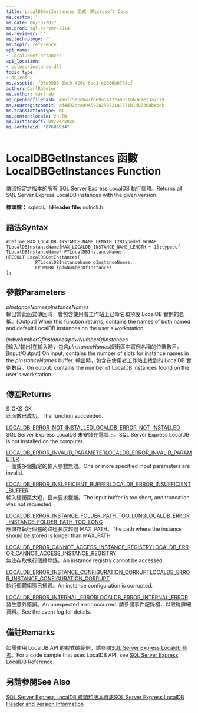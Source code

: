 ```yaml
---
title: LocalDBGetInstances 函式 |Microsoft Docs
ms.custom: ''
ms.date: 06/13/2017
ms.prod: sql-server-2014
ms.reviewer: ''
ms.technology: ''
ms.topic: reference
api_name:
- LocalDBGetInstances
api_location:
- sqluserinstance.dll
topic_type:
- apiref
ms.assetid: f95a9980-8bc0-426c-8aa1-e2660b6784cf
author: CarlRabeler
ms.author: carlrab
ms.openlocfilehash: 4a6f758bd647fd69a14f72a0651bb3e2e33a7c79
ms.sourcegitcommit: ad4d92dce894592a259721a1571b1d8736abacdb
ms.translationtype: MT
ms.contentlocale: zh-TW
ms.lasthandoff: 08/04/2020
ms.locfileid: "87686934"
---
```

# <a name="localdbgetinstances-function"></a><span data-ttu-id="2678a-102">LocalDBGetInstances 函數</span><span class="sxs-lookup"><span data-stu-id="2678a-102">LocalDBGetInstances Function</span></span>
  <span data-ttu-id="2678a-103">傳回指定之版本的所有 SQL Server Express LocalDB 執行個體。</span><span class="sxs-lookup"><span data-stu-id="2678a-103">Returns all SQL Server Express LocalDB instances with the given version.</span></span>  
  
 <span data-ttu-id="2678a-104">**標頭檔：** sqlncli。h</span><span class="sxs-lookup"><span data-stu-id="2678a-104">**Header file:** sqlncli.h</span></span>  
  
## <a name="syntax"></a><span data-ttu-id="2678a-105">語法</span><span class="sxs-lookup"><span data-stu-id="2678a-105">Syntax</span></span>  
  
```  
#define MAX_LOCALDB_INSTANCE_NAME_LENGTH 128typedef WCHAR TLocalDBInstanceName[MAX_LOCALDB_INSTANCE_NAME_LENGTH + 1];typedef TLocalDBInstanceName* PTLocalDBInstanceName;  
HRESULT LocalDBGetInstances(  
           PTLocalDBInstanceName pInstanceNames,  
           LPDWORD lpdwNumberOfInstances  
);  
```  
  
## <a name="parameters"></a><span data-ttu-id="2678a-106">參數</span><span class="sxs-lookup"><span data-stu-id="2678a-106">Parameters</span></span>  
 <span data-ttu-id="2678a-107">*pInstanceNames*</span><span class="sxs-lookup"><span data-stu-id="2678a-107">*pInstanceNames*</span></span>  
 <span data-ttu-id="2678a-108">輸出當此函式傳回時，會包含使用者工作站上已命名和預設 LocalDB 實例的名稱。</span><span class="sxs-lookup"><span data-stu-id="2678a-108">[Output] When this function returns, contains the names of both named and default LocalDB instances on the user's workstation.</span></span>  
  
 <span data-ttu-id="2678a-109">*lpdwNumberOfInstances*</span><span class="sxs-lookup"><span data-stu-id="2678a-109">*lpdwNumberOfInstances*</span></span>  
 <span data-ttu-id="2678a-110">[輸入/輸出]在輸入時，包含*pInstanceNames*緩衝區中實例名稱的位置數目。</span><span class="sxs-lookup"><span data-stu-id="2678a-110">[Input/Output] On input, contains the number of slots for instance names in the *pInstanceNames* buffer.</span></span> <span data-ttu-id="2678a-111">輸出時，包含在使用者工作站上找到的 LocalDB 實例數目。</span><span class="sxs-lookup"><span data-stu-id="2678a-111">On output, contains the number of LocalDB instances found on the user's workstation.</span></span>  
  
## <a name="returns"></a><span data-ttu-id="2678a-112">傳回</span><span class="sxs-lookup"><span data-stu-id="2678a-112">Returns</span></span>  
 <span data-ttu-id="2678a-113">S_OK</span><span class="sxs-lookup"><span data-stu-id="2678a-113">S_OK</span></span>  
 <span data-ttu-id="2678a-114">此函數已成功。</span><span class="sxs-lookup"><span data-stu-id="2678a-114">The function succeeded.</span></span>  
  
 [<span data-ttu-id="2678a-115">LOCALDB_ERROR_NOT_INSTALLED</span><span class="sxs-lookup"><span data-stu-id="2678a-115">LOCALDB_ERROR_NOT_INSTALLED</span></span>](../express-localdb-error-messages/localdb-error-not-installed.md)  
 <span data-ttu-id="2678a-116">SQL Server Express LocalDB 未安裝在電腦上。</span><span class="sxs-lookup"><span data-stu-id="2678a-116">SQL Server Express LocalDB is not installed on the computer.</span></span>  
  
 [<span data-ttu-id="2678a-117">LOCALDB_ERROR_INVALID_PARAMETER</span><span class="sxs-lookup"><span data-stu-id="2678a-117">LOCALDB_ERROR_INVALID_PARAMETER</span></span>](../express-localdb-error-messages/localdb-error-invalid-parameter.md)  
 <span data-ttu-id="2678a-118">一個或多個指定的輸入參數無效。</span><span class="sxs-lookup"><span data-stu-id="2678a-118">One or more specified input parameters are invalid.</span></span>  
  
 [<span data-ttu-id="2678a-119">LOCALDB_ERROR_INSUFFICIENT_BUFFER</span><span class="sxs-lookup"><span data-stu-id="2678a-119">LOCALDB_ERROR_INSUFFICIENT_BUFFER</span></span>](../express-localdb-error-messages/localdb-error-insufficient-buffer.md)  
 <span data-ttu-id="2678a-120">輸入緩衝區太短，且未要求截斷。</span><span class="sxs-lookup"><span data-stu-id="2678a-120">The input buffer is too short, and truncation was not requested.</span></span>  
  
 [<span data-ttu-id="2678a-121">LOCALDB_ERROR_INSTANCE_FOLDER_PATH_TOO_LONG</span><span class="sxs-lookup"><span data-stu-id="2678a-121">LOCALDB_ERROR_INSTANCE_FOLDER_PATH_TOO_LONG</span></span>](../express-localdb-error-messages/localdb-error-instance-folder-path-too-long.md)  
 <span data-ttu-id="2678a-122">應儲存執行個體的路徑長度超過 MAX_PATH。</span><span class="sxs-lookup"><span data-stu-id="2678a-122">The path where the instance should be stored is longer than MAX_PATH.</span></span>  
  
 [<span data-ttu-id="2678a-123">LOCALDB_ERROR_CANNOT_ACCESS_INSTANCE_REGISTRY</span><span class="sxs-lookup"><span data-stu-id="2678a-123">LOCALDB_ERROR_CANNOT_ACCESS_INSTANCE_REGISTRY</span></span>](../express-localdb-error-messages/localdb-error-cannot-access-instance-registry.md)  
 <span data-ttu-id="2678a-124">無法存取執行個體登錄。</span><span class="sxs-lookup"><span data-stu-id="2678a-124">An instance registry cannot be accessed.</span></span>  
  
 [<span data-ttu-id="2678a-125">LOCALDB_ERROR_INSTANCE_CONFIGURATION_CORRUPT</span><span class="sxs-lookup"><span data-stu-id="2678a-125">LOCALDB_ERROR_INSTANCE_CONFIGURATION_CORRUPT</span></span>](../express-localdb-error-messages/localdb-error-instance-configuration-corrupt.md)  
 <span data-ttu-id="2678a-126">執行個體組態已損毀。</span><span class="sxs-lookup"><span data-stu-id="2678a-126">An instance configuration is corrupted.</span></span>  
  
 [<span data-ttu-id="2678a-127">LOCALDB_ERROR_INTERNAL_ERROR</span><span class="sxs-lookup"><span data-stu-id="2678a-127">LOCALDB_ERROR_INTERNAL_ERROR</span></span>](../express-localdb-error-messages/localdb-error-internal-error.md)  
 <span data-ttu-id="2678a-128">發生意外錯誤。</span><span class="sxs-lookup"><span data-stu-id="2678a-128">An unexpected error occurred.</span></span> <span data-ttu-id="2678a-129">請參閱事件記錄檔，以取得詳細資料。</span><span class="sxs-lookup"><span data-stu-id="2678a-129">See the event log for details.</span></span>  
  
## <a name="remarks"></a><span data-ttu-id="2678a-130">備註</span><span class="sxs-lookup"><span data-stu-id="2678a-130">Remarks</span></span>  
 <span data-ttu-id="2678a-131">如需使用 LocalDB API 的程式碼範例，請參閱[SQL Server Express Localdb 參考](../sql-server-express-localdb-reference.md)。</span><span class="sxs-lookup"><span data-stu-id="2678a-131">For a code sample that uses LocalDB API, see [SQL Server Express LocalDB Reference](../sql-server-express-localdb-reference.md).</span></span>  
  
## <a name="see-also"></a><span data-ttu-id="2678a-132">另請參閱</span><span class="sxs-lookup"><span data-stu-id="2678a-132">See Also</span></span>  
 [<span data-ttu-id="2678a-133">SQL Server Express LocalDB 標頭和版本資訊</span><span class="sxs-lookup"><span data-stu-id="2678a-133">SQL Server Express LocalDB Header and Version Information</span></span>](sql-server-express-localdb-header-and-version-information.md)  
  
  
